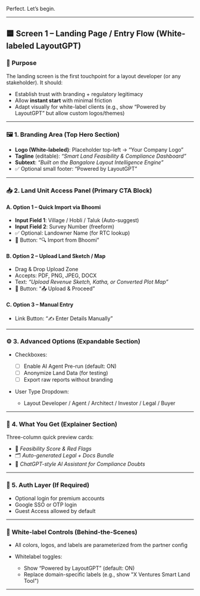 Perfect. Let’s begin.

---

## 🟦 **Screen 1 – Landing Page / Entry Flow (White-labeled LayoutGPT)**

### 🎯 **Purpose**

The landing screen is the first touchpoint for a layout developer (or any stakeholder). It should:

* Establish trust with branding + regulatory legitimacy
* Allow **instant start** with minimal friction
* Adapt visually for white-label clients (e.g., show “Powered by LayoutGPT” but allow custom logos/themes)

---

### 🖼️ **1. Branding Area (Top Hero Section)**

* **Logo (White-labeled)**: Placeholder top-left → “Your Company Logo”
* **Tagline** (editable): *“Smart Land Feasibility & Compliance Dashboard”*
* **Subtext**: *“Built on the Bangalore Layout Intelligence Engine”*
* ✅ Optional small footer: “Powered by LayoutGPT”

---

### 📥 **2. Land Unit Access Panel (Primary CTA Block)**

#### A. **Option 1 – Quick Import via Bhoomi**

* **Input Field 1**: Village / Hobli / Taluk (Auto-suggest)
* **Input Field 2**: Survey Number (freeform)
* ✅ Optional: Landowner Name (for RTC lookup)
* 🔘 Button: “🔍 Import from Bhoomi”

#### B. **Option 2 – Upload Land Sketch / Map**

* Drag & Drop Upload Zone
* Accepts: PDF, PNG, JPEG, DOCX
* Text: *“Upload Revenue Sketch, Katha, or Converted Plot Map”*
* 🔘 Button: “📤 Upload & Proceed”

#### C. **Option 3 – Manual Entry**

* Link Button: “✍️ Enter Details Manually”

---

### ⚙️ **3. Advanced Options (Expandable Section)**

* Checkboxes:

  * [ ] Enable AI Agent Pre-run (default: ON)
  * [ ] Anonymize Land Data (for testing)
  * [ ] Export raw reports without branding
* User Type Dropdown:

  * Layout Developer / Agent / Architect / Investor / Legal / Buyer

---

### 🧾 **4. What You Get (Explainer Section)**

Three-column quick preview cards:

* 📄 *Feasibility Score & Red Flags*
* 🗂 *Auto-generated Legal + Docs Bundle*
* 🧠 *ChatGPT-style AI Assistant for Compliance Doubts*

---

### 🔐 **5. Auth Layer (If Required)**

* Optional login for premium accounts
* Google SSO or OTP login
* Guest Access allowed by default

---

### 🎨 **White-label Controls (Behind-the-Scenes)**

* All colors, logos, and labels are parameterized from the partner config
* Whitelabel toggles:

  * Show “Powered by LayoutGPT” (default: ON)
  * Replace domain-specific labels (e.g., show "X Ventures Smart Land Tool")

---

